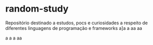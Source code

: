 # random-study
Repositório destinado a estudos, pocs e curiosidades a respeito de diferentes linguagens de programação e frameworks
a]a
a
aa
aa

a
a
a
aa
